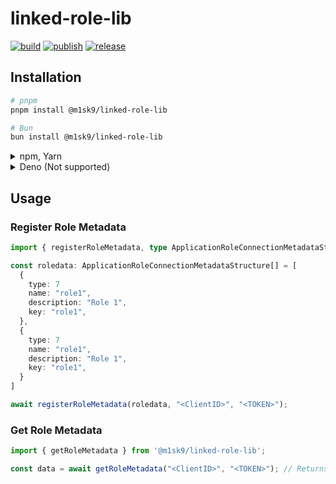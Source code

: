 # linked-role-lib

[![build](https://github.com/m1sk9/linked-role-lib/actions/workflows/build.yaml/badge.svg)](https://github.com/m1sk9/linked-role-lib/actions/workflows/build.yaml)
[![publish](https://github.com/m1sk9/linked-role-lib/actions/workflows/publish.yaml/badge.svg)](https://github.com/m1sk9/linked-role-lib/actions/workflows/publish.yaml)
[![release](https://github.com/m1sk9/linked-role-lib/actions/workflows/release.yaml/badge.svg)](https://github.com/m1sk9/linked-role-lib/actions/workflows/release.yaml)

## Installation

```sh
# pnpm
pnpm install @m1sk9/linked-role-lib

# Bun
bun install @m1sk9/linked-role-lib
```

<details>
<summary>npm, Yarn</summary>

```sh
# npm
npm install @m1sk9/linked-role-lib

# yarn
yarn add @m1sk9/linked-role-lib
```
</details>

<details>
<summary>Deno (Not supported)</summary>

```ts
export * from 'npm:@m1sk9/linked-role-lib';
```

Using Import map:

```json
{
  "imports": {
    "linked-role-lib": "npm:@m1sk9/linked-role-lib"
  }
}
```

</details>

## Usage

### Register Role Metadata

```ts
import { registerRoleMetadata, type ApplicationRoleConnectionMetadataStructure } from '@m1sk9/linked-role-lib';

const roledata: ApplicationRoleConnectionMetadataStructure[] = [
  {
    type: 7
    name: "role1",
    description: "Role 1",
    key: "role1",
  },
  {
    type: 7
    name: "role1",
    description: "Role 1",
    key: "role1",
  }
]

await registerRoleMetadata(roledata, "<ClientID>", "<TOKEN>");
```

### Get Role Metadata

```ts
import { getRoleMetadata } from '@m1sk9/linked-role-lib';

const data = await getRoleMetadata("<ClientID>", "<TOKEN>"); // Returns ApplicationRoleConnectionMetadataStructure[]
```
